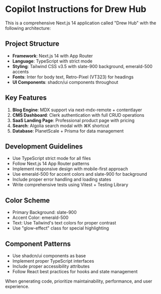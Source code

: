 # Copilot Instructions for Drew Hub

<!-- Use this file to provide workspace-specific custom instructions to Copilot. For more details, visit https://code.visualstudio.com/docs/copilot/copilot-customization#_use-a-githubcopilotinstructionsmd-file -->

This is a comprehensive Next.js 14 application called "Drew Hub" with the following architecture:

## Project Structure
- **Framework**: Next.js 14 with App Router
- **Language**: TypeScript with strict mode
- **Styling**: Tailwind CSS v3.5 with slate-900 background, emerald-500 accents
- **Fonts**: Inter for body text, Retro-Pixel (VT323) for headings
- **UI Components**: shadcn/ui components throughout

## Key Features
1. **Blog Engine**: MDX support via next-mdx-remote + contentlayer
2. **CMS Dashboard**: Clerk authentication with full CRUD operations
3. **SaaS Landing Page**: Professional product page with pricing
4. **Search**: Algolia search modal with ⌘K shortcut
5. **Database**: PlanetScale + Prisma for data management

## Development Guidelines
- Use TypeScript strict mode for all files
- Follow Next.js 14 App Router patterns
- Implement responsive design with mobile-first approach
- Use emerald-500 for accent colors and slate-900 for background
- Include proper error handling and loading states
- Write comprehensive tests using Vitest + Testing Library

## Color Scheme
- Primary Background: slate-900
- Accent Color: emerald-500
- Text: Use Tailwind's text colors for proper contrast
- Use "glow-effect" class for special highlighting

## Component Patterns
- Use shadcn/ui components as base
- Implement proper TypeScript interfaces
- Include proper accessibility attributes
- Follow React best practices for hooks and state management

When generating code, prioritize maintainability, performance, and user experience.

